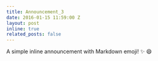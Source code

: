 ```yaml
---
title: Announcement_3
date: 2016-01-15 11:59:00 Z
layout: post
inline: true
related_posts: false
---
```


A simple inline announcement with Markdown emoji! :sparkles: :smile:
